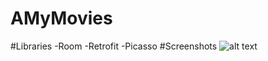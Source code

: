 # AMyMovies
#Libraries
-Room
-Retrofit
-Picasso
#Screenshots
![alt text](screenshots/1.png "Описание будет тут")​

